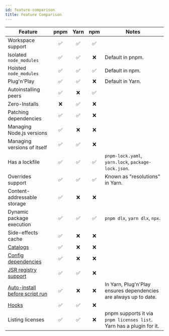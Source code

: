 ```yaml
---
id: feature-comparison
title: Feature Comparison
---
```


| Feature                          |pnpm              |Yarn              |npm               | Notes |
| ---                              |:--:              |:--:              |:--:              | ---   |
| Workspace support                |:white_check_mark:|:white_check_mark:|:white_check_mark:|
| Isolated `node_modules`          |:white_check_mark:|:white_check_mark:|:x:               | Default in pnpm. |
| Hoisted `node_modules`           |:white_check_mark:|:white_check_mark:|:white_check_mark:| Default in npm. |
| Plug'n'Play                      |:white_check_mark:|:white_check_mark:|:x:               | Default in Yarn. |
| Autoinstalling peers             |:white_check_mark:|:x:               |:white_check_mark:|
| Zero-Installs                    |:x:               |:white_check_mark:|:x:               |
| Patching dependencies            |:white_check_mark:|:white_check_mark:|:x:               |
| Managing Node.js versions        |:white_check_mark:|:x:               |:x:               |
| Managing versions of itself      |:white_check_mark:|:white_check_mark:|:x:               |
| Has a lockfile                   |:white_check_mark:|:white_check_mark:|:white_check_mark:| `pnpm-lock.yaml`, `yarn.lock`, `package-lock.json`. |
| Overrides support                |:white_check_mark:|:white_check_mark:|:white_check_mark:| Known as "resolutions" in Yarn. |
| Content-addressable storage      |:white_check_mark:|:x:               |:x:               |
| Dynamic package execution        |:white_check_mark:|:white_check_mark:|:white_check_mark:| `pnpm dlx`, `yarn dlx`, `npx`. |
| Side-effects cache               |:white_check_mark:|:x:               |:x:               |
| [Catalogs]                       |:white_check_mark:|:x:               |:x:               |
| [Config dependencies]            |:white_check_mark:|:x:               |:x:               |
| [JSR registry support]           |:white_check_mark:|:white_check_mark:|:x:               |
| [Auto-install before script run] |:white_check_mark:|:x:               |:x:               | In Yarn, Plug'n'Play ensures dependencies are always up to date. |
| [Hooks]                          |:white_check_mark:|:white_check_mark:|:x:               |
| Listing licenses                 |:white_check_mark:|:white_check_mark:|:x:               | pnpm supports it via `pnpm licenses list`. Yarn has a plugin for it. |

[Catalogs]: ./catalogs.md
[Config dependencies]: ./config-dependencies.md
[JSR registry support]: ./cli/add.md#install-from-the-jsr-registry
[Auto-install before script run]: ./settings.md#verifydepsbeforerun
[hooks]: ./pnpmfile.md

